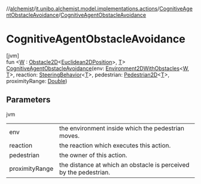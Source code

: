 //[alchemist](../../../index.md)/[it.unibo.alchemist.model.implementations.actions](../index.md)/[CognitiveAgentObstacleAvoidance](index.md)/[CognitiveAgentObstacleAvoidance](-cognitive-agent-obstacle-avoidance.md)

# CognitiveAgentObstacleAvoidance

[jvm]\
fun <[W](index.md) : [Obstacle2D](../../it.unibo.alchemist.model.interfaces/-obstacle2-d/index.md)<[Euclidean2DPosition](../../it.unibo.alchemist.model.implementations.positions/-euclidean2-d-position/index.md)>, [T](index.md)> [CognitiveAgentObstacleAvoidance](-cognitive-agent-obstacle-avoidance.md)(env: [Environment2DWithObstacles](../../it.unibo.alchemist.model.interfaces.environments/-environment2-d-with-obstacles/index.md)<[W](index.md), [T](index.md)>, reaction: [SteeringBehavior](../../it.unibo.alchemist.model.implementations.reactions/-steering-behavior/index.md)<[T](index.md)>, pedestrian: [Pedestrian2D](../../it.unibo.alchemist.model.interfaces/-pedestrian2-d/index.md)<[T](index.md)>, proximityRange: [Double](https://kotlinlang.org/api/latest/jvm/stdlib/kotlin/-double/index.html))

## Parameters

jvm

| | |
|---|---|
| env | the environment inside which the pedestrian moves. |
| reaction | the reaction which executes this action. |
| pedestrian | the owner of this action. |
| proximityRange | the distance at which an obstacle is perceived by the pedestrian. |
